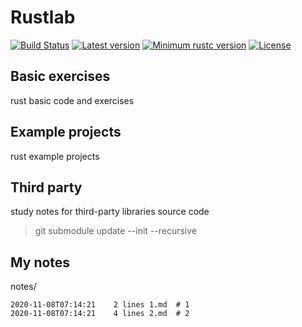 # Rustlab
[![Build Status](https://travis-ci.org/yew1eb/rustlab.svg?branch=master)](https://travis-ci.org/yew1eb/rustlab)
[![Latest version](https://img.shields.io/crates/v/rustlab.svg)](https://crates.io/crates/rustlab)
[![Minimum rustc version](https://img.shields.io/badge/rustc-1.22+-yellow.svg)](https://github.com/yew1eb/rustlab#rust-version-requirements)
[![License](https://img.shields.io/badge/license-MIT-blue.svg)](LICENSE)


## Basic exercises
rust basic code and exercises

## Example projects
rust example projects


## Third party
study notes for third-party libraries source code

> git submodule update --init --recursive

## My notes

<!-- replacer_start -->

notes/
```
2020-11-08T07:14:21    2 lines 1.md  # 1
2020-11-08T07:14:21    4 lines 2.md  # 2
```

<!-- replacer_end -->